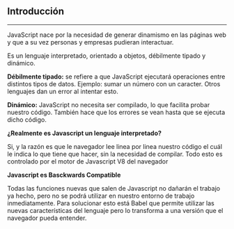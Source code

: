 ## Introducción
****
JavaScript nace por la necesidad de generar dinamismo en las páginas web y que a su vez personas y empresas pudieran interactuar.

Es un lenguaje interpretado, orientado a objetos, débilmente tipado y dinámico.

**Débilmente tipado:** se refiere a que JavaScript ejecutará operaciones entre distintos tipos de datos. Ejemplo: sumar un número con un caracter. Otros lenguajes dan un error al intentar esto.

**Dinámico:** JavaScript no necesita ser compilado, lo que facilita probar nuestro código. También hace que los errores se vean hasta que se ejecuta dicho código.

**¿Realmente es Javascript un lenguaje interpretado?**

Si, y la razón es que le navegador lee linea por linea nuestro código el cuál le indica lo que tiene que hacer, sin la necesidad de compilar. Todo esto es controlado por el motor de Javascript V8 del navegador

**Javascript es Basckwards Compatible**

Todas las funciones nuevas que salen de Javascript no dañarán el trabajo ya hecho, pero no se podrá utilizar en nuestro entorno de trabajo inmediatamente. Para solucionar esto está Babel que permite utilizar las nuevas características del lenguaje pero lo transforma a una versión que el navegador pueda entender.

